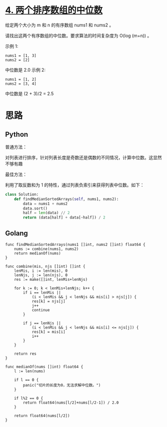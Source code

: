 
# [4. 两个排序数组的中位数](https://leetcode-cn.com/problems/median-of-two-sorted-arrays/description/)

给定两个大小为 m 和 n 的有序数组 nums1 和 nums2 。

请找出这两个有序数组的中位数。要求算法的时间复杂度为 O(log (m+n)) 。

示例 1:
```
nums1 = [1, 3]
nums2 = [2]
```
中位数是 2.0
示例 2:
```
nums1 = [1, 2]
nums2 = [3, 4]
```
中位数是 (2 + 3)/2 = 2.5


# 思路

## Python

普通方法：

对列表进行排序，针对列表长度是奇数还是偶数的不同情况，计算中位数。这显然不够有趣

最佳方法：

利用了取反数和为 1 的特性，通过列表负索引来获得列表中位数。如下：

```python
class Solution:
    def findMedianSortedArrays(self, nums1, nums2):
        data = nums1 + nums2
        data.sort()
        half = len(data) // 2
        return (data[half] + data[~half]) / 2
```

## Golang

```golang
func findMedianSortedArrays(nums1 []int, nums2 []int) float64 {
	nums := combine(nums1, nums2)
	return medianOf(nums)
}

func combine(mis, njs []int) []int {
	lenMis, i := len(mis), 0
	lenNjs, j := len(njs), 0
	res := make([]int, lenMis+lenNjs)

	for k := 0; k < lenMis+lenNjs; k++ {
		if i == lenMis ||
			(i < lenMis && j < lenNjs && mis[i] > njs[j]) {
			res[k] = njs[j]
			j++
			continue
		}

		if j == lenNjs ||
			(i < lenMis && j < lenNjs && mis[i] <= njs[j]) {
			res[k] = mis[i]
			i++
		}
	}

	return res
}

func medianOf(nums []int) float64 {
	l := len(nums)

	if l == 0 {
		panic("切片的长度为0，无法求解中位数。")
	}

	if l%2 == 0 {
		return float64(nums[l/2]+nums[l/2-1]) / 2.0
	}

	return float64(nums[l/2])
}

```
